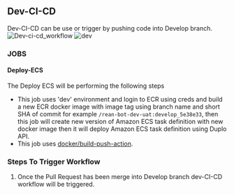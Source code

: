 ## Dev-CI-CD

Dev-CI-CD can be use or trigger by pushing code into Develop branch.
![Dev-ci-cd_workflow](https://github.com/REAN-Foundation/reancare-service/blob/feature/flow_documentation/assets/images/dev-ci-cd_workflow.png?raw=true)
![dev](https://github.com/REAN-Foundation/reancare-service/blob/feature/flow_documentation/assets/images/Dev-ci-cd_example.png?raw=true)

### JOBS

#### Deploy-ECS
The Deploy ECS will be performing the following steps

* This job uses 'dev' environment and login to ECR using creds and build a new ECR docker image with image tag using branch name and short SHA of commit for example ``` /rean-bot-dev-uat:develop_5e38e33 ```, then this job will create new version of Amazon ECS task definition with new docker image then it will deploy Amazon ECS task definition using Duplo API.
* This job uses [docker/build-push-action](https://github.com/marketplace/actions/build-and-push-docker-images).

### Steps To Trigger Workflow

1. Once the Pull Request has been merge into Develop branch dev-CI-CD workflow will be triggered.
